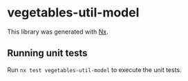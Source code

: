 # vegetables-util-model

This library was generated with [Nx](https://nx.dev).

## Running unit tests

Run `nx test vegetables-util-model` to execute the unit tests.
